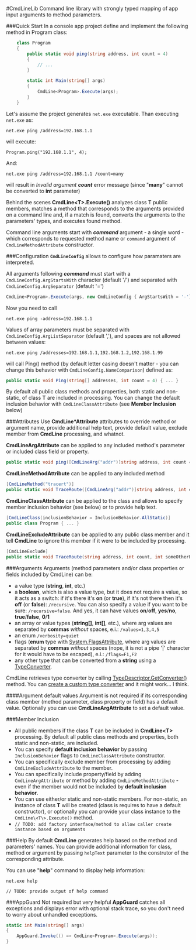 #CmdLineLib
Command line library with strongly typed mapping of app input arguments to method parameters.

###Quick Start
In a console app project define and implement the following method in Program class:

```csharp
	class Program
	{
		public static void ping(string address, int count = 4)
		{
			// ...
		}

		static int Main(string[] args)
		{
			CmdLine<Program>.Execute(args);
		}
	}
```

Let's assume the project generates `net.exe` executable.  Than executing `net.exe` as:

	net.exe ping /address=192.168.1.1

will execute:

	Program.ping("192.168.1.1", 4);

And:

	net.exe ping /address=192.168.1.1 /count=many

will result in _Invalid argument **count**_ error message (since "**many**" cannot be converted to **int** parameter)

Behind the scenes **CmdLine\<T\>.Execute()** analyzes class T public members, matches a method that corresponds to the arguments provided on a command line and, if a match is found, converts the arguments to the parameters' types, and executes found method.

Command line arguments start with _**command**_ argument - a single word - which corresponds to requested method name or `command` argument of `CmdLineMethodAttribute` constructor.

###Configuration
**`CmdLineConfig`** allows to configure how paramaters are interpreted.

All arguments following _**command**_ must start with a `CmdLineConfig.ArgStartsWith` character (default '/') and separated with `CmdLineConfig.ArgSeparator` (default '=')

```csharp
CmdLine<Program>.Execute(args, new CmdLineConfig { ArgStartsWith = '-'});
```
Now you need to call

	net.exe ping -address=192.168.1.1

Values of array parameters must be separated with `CmdLineConfig.ArgListSeparator` (default ','), and spaces are not allowed between values:

	net.exe ping /addresses=192.168.1.1,192.168.1.2,192.168.1.99

will call Ping() method (by default letter casing doesn't matter - you can change this behavior with `CmdLineConfig.NameComparison`) defined as:
```csharp
public static void Ping(string[] addresses, int count = 4) { ... }
```

By default all public class methods and properties, both static and non-static, of class **T** are included in processing.  You can change the default inclusion behavior with `CmdLineClassAttribute` (see **Member Inclusion** below)


###Attributes
Use **CmdLine*Attribute** attributes to override method or argument name, provide additional help text, provide default value, exclude member from **CmdLine** processing, and whatnot.

**CmdLineArgAttribute** can be applied to any included method's parameter or included class field or property.
```csharp
public static void ping([CmdLineArg("addr")]string address, int count = 4) { ... }
```

**CmdLineMethodAttribute** can be applied to any included method
```csharp
[CmdLineMethod("tracert")]
public static void TraceRoute([CmdLineArg("addr")]string address, int count = 4) { ... }
```

**CmdLineClassAttribute** can be applied to the class and allows to specify member inclusion behavior (see below) or to provide help text.
```csharp
[CmdLineClass(inclusionBehavior = InclusionBehavior.AllStatic)]
public class Program { ... }
```

**CmdLineExcludeAttribute** can be applied to any public class member and it tell **CmdLine** to ignore this member if it were to be included by processing.
```csharp
[CmdLineExclude]
public static void TraceRoute(string address, int count, int someOtherParameter) { ... }
```

###Arguments
Arguments (method parameters and/or class properties or fields included by CmdLine) can be:
 - a value type (**string**, **int**, etc.)
 - a **boolean**, which is also a value type, but it does not require a value, so it acts as a switch: if it's there it's **on** (or **true**), if it's not there then it's **off** (or **false**): `/recursive`.  You can also specify a value if you want to be sure: `/recursive=false`.  And yes, it can have values **on**/**off**, **yes**/**no**, **true**/**false**, **0**/**1**
 - an array or value types (**string[]**, **int[]**, etc.), where arg values are separated by **commas** *without* spaces, e.i.: ` /values=1,3,4,5 `
 - an enum ` /verbosity=quiet `
 - flags (**enum** type with [System.FlagsAttribute](https://msdn.microsoft.com/en-us/library/system.flagsattribute.aspx), where arg values are separated by **commas** *without* spaces (nope, it is not a pipe '|' character for it would have to be escaped), e.i.: ` /flags=F1,F2 `
 - any other type that can be converted from a **string** using a [TypeConverter](https://msdn.microsoft.com/en-us/library/system.componentmodel.typeconverter.aspx).

CmdLine retrieves type converter by calling [TypeDescriptor.GetConverter()](https://msdn.microsoft.com/en-us/library/system.componentmodel.typedescriptor.getconverter.aspx) method.
You can [create a custom type converter](https://msdn.microsoft.com/en-us/library/ayybcxe5.aspx) and it might work... I think.

####Argument default values
Argument is not required if its corresponding class member (method parameter, class property or field) has a default value.  Optionally you can use **CmdLineArgAttribute** to set a default value.

###Member Inclusion
- All public members if the class **T** can be included in **CmdLine\<T\>** processing.  By default all public class methods and properties, both static and non-static, are included.
- You can specify **default inclusion behavior** by passing `InclusionBehavior` flags to `CmdLineClassAttribute` constructor.
- You can specifically exclude member from processing by adding `CmdLineExcludeAttribute` to the member.
- You can specifically include property/field by adding `CmdLineArgAttribute` or method by adding `CmdLineMethodAttribute` - even if the member would not be included by **default inclusion behavior**.
- You can use either/or static and non-static members.  For non-static, an instance of class **T** will be created (class is requires to have a default constructor), or optionally you can provide your class instance to the `CmdLine\<T\>.Execute()` method.
- `// TODO: add factory interface/method to allow caller create instance based on arguments`

###Help
By default **CmdLine** generates help based on the method and parameters' names.  You can provide additional information for class, method or argument by passing `helpText` parameter to the construtor of the corresponding attribute.

You can use "**help**" command to display help information:

	net.exe help

`// TODO: provide output of help command`

###AppGuard
Not required but very helpful **AppGuard** catches all exceptions and displays error with optional stack trace, so you don't need to worry about unhandled exceptions.

```csharp
static int Main(string[] args)
{
	AppGuard.Invoke(() => CmdLine<Program>.Execute(args));
}
```
